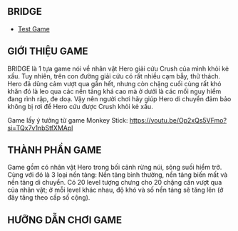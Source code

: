 ## BRIDGE
- [Test Game](#)
## GIỚI THIỆU GAME
  BRIDGE là 1 tựa game nói về nhân vật Hero giải cứu Crush của mình khỏi kẻ xấu. Tuy nhiên, trên con đường giải cứu có rất nhiều cạm bẫy, thử thách. Hero đã dũng cảm vượt qua gần hết, nhưng còn chặng cuối cùng
  rất khó khăn đó là leo qua các nền tảng khá cao mà ở dưới là các mối nguy hiểm đang rình rập, đe doạ. 
  Vậy nên người chơi hãy giúp Hero di chuyển đảm bảo không bị rơi để Hero cứu được Crush khỏi kẻ xấu.

  Game lấy ý tưởng từ game Monkey Stick: https://youtu.be/Op2xQs5VFmo?si=TQx7v1nbStfXMApl
## THÀNH PHẦN GAME
  Game gồm có nhân vật Hero trong bối cảnh rừng núi, sông suối hiểm trở. Cùng với đó là 3 loại nền tảng: Nền tảng bình thường, nền tảng biến mất và nền tảng di chuyển.
  Có 20 level tượng chưng cho 20 chặng cần vượt qua của nhân vật; ở mỗi level khác nhau, độ khó và số nền tảng sẽ tăng lên (ở đây tăng theo cấp số cộng).
## HƯỠNG DẪN CHƠI GAME
